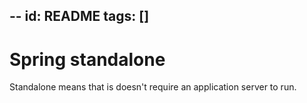 --
id: README
tags: []
---

# Spring standalone

Standalone means that is doesn't require an application server to run.